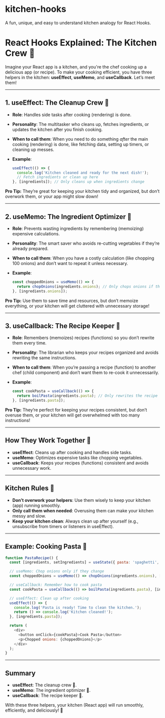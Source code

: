 # kitchen-hooks
A fun, unique, and easy to understand kitchen analogy for React Hooks.
# React Hooks Explained: The Kitchen Crew 🍳

Imagine your React app is a kitchen, and you're the chef cooking up a delicious app (or recipe). To make your cooking efficient, you have three helpers in the kitchen: **useEffect**, **useMemo**, and **useCallback**. Let’s meet them!

---

## 1. **useEffect: The Cleanup Crew 🧹**
- **Role**: Handles side tasks after cooking (rendering) is done.
- **Personality**: The multitasker who cleans up, fetches ingredients, or updates the kitchen after you finish cooking.
- **When to call them**: When you need to do something *after* the main cooking (rendering) is done, like fetching data, setting up timers, or cleaning up messes.
- **Example**:
  
  ```javascript
  useEffect(() => {
    console.log('Kitchen cleaned and ready for the next dish!');
    // Fetch ingredients or clean up here
  }, [ingredients]); // Only cleans up when ingredients change
  ```
  
**Pro Tip:** They’re great for keeping your kitchen tidy and organized, but don’t overwork them, or your app might slow down!

---

## 2. **useMemo: The Ingredient Optimizer 🥕**
- **Role**: Prevents wasting ingredients by remembering (memoizing) expensive calculations.
- **Personality**: The smart saver who avoids re-cutting vegetables if they’re already prepared.
- **When to call them**: When you have a costly calculation (like chopping 100 onions) and don’t want to repeat it unless necessary.
- **Example**:
  
  ```javascript
  const choppedOnions = useMemo(() => {
    return chopOnions(ingredients.onions); // Only chops onions if they change
  }, [ingredients.onions]);
  ```
  
**Pro Tip:** Use them to save time and resources, but don’t memoize everything, or your kitchen will get cluttered with unnecessary storage!

---

## 3. **useCallback: The Recipe Keeper 📝**
- **Role**: Remembers (memoizes) recipes (functions) so you don’t rewrite them every time.
- **Personality**: The librarian who keeps your recipes organized and avoids rewriting the same instructions.
- **When to call them**: When you’re passing a recipe (function) to another chef (child component) and don’t want them to re-cook it unnecessarily.
- **Example**:
  
  ```javascript
  const cookPasta = useCallback(() => {
    return boilPasta(ingredients.pasta); // Only rewrites the recipe if pasta changes
  }, [ingredients.pasta]);
  ```
  
**Pro Tip:** They’re perfect for keeping your recipes consistent, but don’t overuse them, or your kitchen will get overwhelmed with too many instructions!

---

## How They Work Together 🤝
- **useEffect**: Cleans up after cooking and handles side tasks.
- **useMemo**: Optimizes expensive tasks like chopping vegetables.
- **useCallback**: Keeps your recipes (functions) consistent and avoids unnecessary work.

---

## Kitchen Rules 🚨
- **Don’t overwork your helpers**: Use them wisely to keep your kitchen (app) running smoothly.
- **Only call them when needed**: Overusing them can make your kitchen messy and slow.
- **Keep your kitchen clean**: Always clean up after yourself (e.g., unsubscribe from timers or listeners in useEffect).

---

## Example: Cooking Pasta 🍝

```javascript
function PastaRecipe() {
  const [ingredients, setIngredients] = useState({ pasta: 'spaghetti', sauce: 'tomato' });

  // useMemo: Chop onions only if they change
  const choppedOnions = useMemo(() => chopOnions(ingredients.onions), [ingredients.onions]);

  // useCallback: Remember how to cook pasta
  const cookPasta = useCallback(() => boilPasta(ingredients.pasta), [ingredients.pasta]);

  // useEffect: Clean up after cooking
  useEffect(() => {
    console.log('Pasta is ready! Time to clean the kitchen.');
    return () => console.log('Kitchen cleaned!');
  }, [ingredients.pasta]);

  return (
    <div>
      <button onClick={cookPasta}>Cook Pasta</button>
      <p>Chopped onions: {choppedOnions}</p>
    </div>
  );
}
```

---

## Summary
- **useEffect**: The cleanup crew 🧹.
- **useMemo**: The ingredient optimizer 🥕.
- **useCallback**: The recipe keeper 📝.

With these three helpers, your kitchen (React app) will run smoothly, efficiently, and deliciously! 🎉

